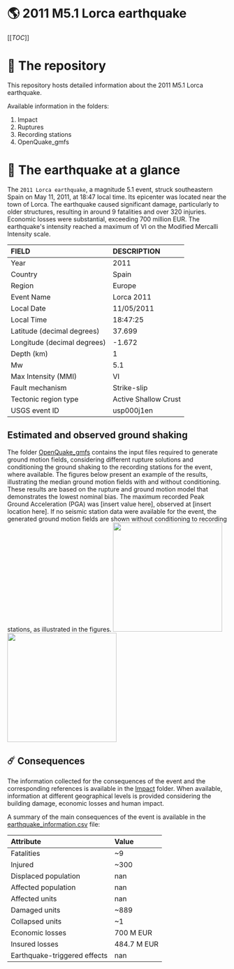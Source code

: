 # 🌎 2011 M5.1 Lorca earthquake
[[_TOC_]]

# 📂 The repository

This repository hosts detailed information about the 2011 M5.1 Lorca earthquake.

Available information in the folders:

1. Impact
2. Ruptures
3. Recording stations
4. OpenQuake_gmfs


# 🚀 The earthquake at a glance 

The `2011 Lorca earthquake`, a magnitude 5.1 event, struck southeastern Spain on May 11, 2011, at 18:47 local time. Its epicenter was located near the town of Lorca. The earthquake caused significant damage, particularly to older structures, resulting in around 9 fatalities and over 320 injuries. Economic losses were substantial, exceeding 700 million EUR. The earthquake's intensity reached a maximum of VI on the Modified Mercalli Intensity scale.

| FIELD | DESCRIPTION |
|:-------|:-------------|
| Year | 2011 |
| Country | Spain |
| Region | Europe |
| Event Name | Lorca 2011 |
| Local Date | 11/05/2011 |
| Local Time | 18:47:25 |
| Latitude (decimal degrees) | 37.699 |
| Longitude (decimal degrees) | -1.672 |
| Depth (km) | 1 |
| Mw | 5.1 |
| Max Intensity (MMI) | VI |
| Fault mechanism | Strike-slip |
| Tectonic region type | Active Shallow Crust |
| USGS event ID | usp000j1en |

## Estimated and observed ground shaking

The folder [OpenQuake_gmfs](./OpenQuake_gmfs/) contains the input files required to generate ground motion fields, considering different rupture solutions and conditioning the ground shaking to the recording stations for the event, where available. The figures below present an example of the results, illustrating the median ground motion fields with and without conditioning. These results are based on the rupture and ground motion model that demonstrates the lowest nominal bias. The maximum recorded Peak Ground Acceleration (PGA) was [insert value here], observed at [insert location here]. If no seismic station data were available for the event, the generated ground motion fields are shown without conditioning to recording stations, as illustrated in the figures.
<img src="./4_OpenQuake_gmfs/median_gmf_stations_none.png" height="250">
<img src="./4_OpenQuake_gmfs/median_gmf_stations_seismic.png" height="250">

## ☄️ Consequences

The information collected for the consequences of the event and the corresponding references is available in the [Impact](./Impact) folder. When available, information at different geographical levels is provided considering the building damage, economic losses and human impact.

A summary of the main consequences of the event is available in the [earthquake_information.csv](./earthquake_information.csv) file:

| Attribute | Value |
|:-------|:-------------|
| Fatalities | ~9 |
| Injured | ~300 |
| Displaced population | nan |
| Affected population | nan |
| Affected units | nan |
| Damaged units | ~889 |
| Collapsed units | ~1 |
| Economic losses | 700 M EUR |
| Insured losses | 484.7 M EUR |
| Earthquake-triggered effects | nan |